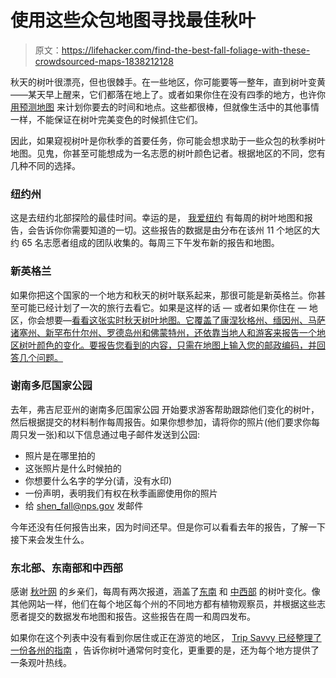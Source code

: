 # 使用这些众包地图寻找最佳秋叶

> 原文：<https://lifehacker.com/find-the-best-fall-foliage-with-these-crowdsourced-maps-1838212128>

秋天的树叶很漂亮，但也很棘手。在一些地区，你可能要等一整年，直到树叶变黄——某天早上醒来，它们都落在地上了。或者如果你住在没有四季的地方，也许你 [用预测地图](https://lifehacker.com/use-the-fall-foliage-prediction-map-to-plan-your-autumn-1837713205) 来计划你要去的时间和地点。这些都很棒，但就像生活中的其他事情一样，不能保证在树叶完美变色的时候抓住它们。



因此，如果窥视树叶是你秋季的首要任务，你可能会想求助于一些众包的秋季树叶地图。见鬼，你甚至可能想成为一名志愿的树叶颜色记者。根据地区的不同，您有几种不同的选择。

### 纽约州

这是去纽约北部探险的最佳时间。幸运的是， [我爱纽约](https://www.iloveny.com/things-to-do/fall/foliage-report/) 有每周的树叶地图和报告，会告诉你你需要知道的一切。这些报告的数据是由分布在该州 11 个地区的大约 65 名志愿者组成的团队收集的。每周三下午发布新的报告和地图。

### 新英格兰

如果你把这个国家的一个地方和秋天的树叶联系起来，那很可能是新英格兰。你甚至可能已经计划了一次的旅行去看它。如果是这样的话 — 或者如果你住在 — 地区，你会想要—[看看这张实时秋天树叶地图。它覆盖了康涅狄格州、缅因州、马萨诸塞州、新罕布什尔州、罗德岛州和佛蒙特州，还依靠当地人和游客来报告一个地区树叶颜色的变化。要报告您看到的内容，只需在地图上输入您的邮政编码，并回答几个问题。](https://newengland.com/seasons/fall/foliage/live-fall-foliage-map/)

### 谢南多厄国家公园

去年，弗吉尼亚州的谢南多厄国家公园 开始要求游客帮助跟踪他们变化的树叶，然后根据提交的材料制作每周报告。如果你想参加，请将你的照片(他们要求你每周只发一张)和以下信息通过电子邮件发送到公园:

*   照片是在哪里拍的
*   这张照片是什么时候拍的
*   你想要什么名字的学分(请，没有水印)
*   一份声明，表明我们有权在秋季画廊使用你的照片
*   给 shen_fall@nps.gov 发邮件

今年还没有任何报告出来，因为时间还早。但是你可以看看去年的报告，了解一下接下来会发生什么。

### 东北部、东南部和中西部

感谢 [秋叶网](https://www.foliagenetwork.com/index.php) 的乡亲们，每周有两次报道，涵盖了[东南](https://www.foliagenetwork.com/index.php/foliage-reports/foliage-reports-southeast-us/current-season-southeast-us) 和 [中西部](https://www.foliagenetwork.com/index.php/foliage-reports/foliage-reports-midwest-us/current-season-midwest-us) 的树叶变化。像其他网站一样，他们在每个地区每个州的不同地方都有植物观察员，并根据这些志愿者提交的数据发布地图和报告。这些报告在周一和周四发布。

如果你在这个列表中没有看到你居住或正在游览的地区， [Trip Savvy 已经整理了一份各州的指南](https://www.tripsavvy.com/a-state-by-state-guide-to-fall-colors-3362305) ，告诉你树叶通常何时变化，更重要的是，还为每个地方提供了一条观叶热线。